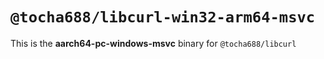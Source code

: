 # `@tocha688/libcurl-win32-arm64-msvc`

This is the **aarch64-pc-windows-msvc** binary for `@tocha688/libcurl`
